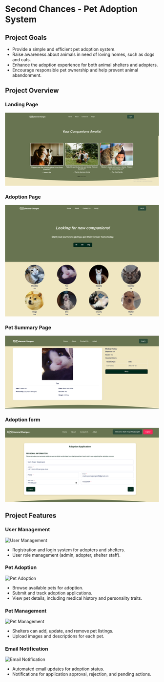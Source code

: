 # **Second Chances - Pet Adoption System**

## Project Goals
- Provide a simple and efficient pet adoption system.
- Raise awareness about animals in need of loving homes, such as dogs and cats.
- Enhance the adoption experience for both animal shelters and adopters.
- Encourage responsible pet ownership and help prevent animal abandonment.

## Project Overview

### Landing Page
![Landing Page](Screenshots/Landingpage.png)

### Adoption Page
![Adoption Page](Screenshots/AdoptionPage.png)

### Pet Summary Page
![Pet Summary Page](Screenshots/Selectedpetsummary.png)

### Adoption form
![Adoptionform](Screenshots/Adoptionform.png)






## Project Features

### User Management
![User Management](https://your-image-url.com/user-management.png)
- Registration and login system for adopters and shelters.
- User role management (admin, adopter, shelter staff).

### Pet Adoption
![Pet Adoption](https://your-image-url.com/pet-adoption.png)
- Browse available pets for adoption.
- Submit and track adoption applications.
- View pet details, including medical history and personality traits.

### Pet Management
![Pet Management](https://your-image-url.com/pet-management.png)
- Shelters can add, update, and remove pet listings.
- Upload images and descriptions for each pet.

### Email Notification
![Email Notification](https://your-image-url.com/email-notification.png)
- Automated email updates for adoption status.
- Notifications for application approval, rejection, and pending actions.
